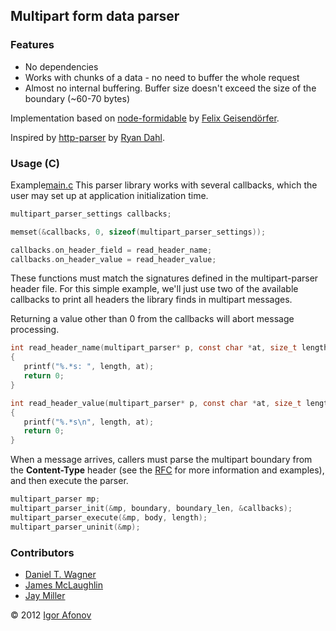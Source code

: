 ## Multipart form data parser

### Features
* No dependencies
* Works with chunks of a data - no need to buffer the whole request
* Almost no internal buffering. Buffer size doesn't exceed the size of the boundary (~60-70 bytes)

Implementation based on [node-formidable](https://github.com/felixge/node-formidable) by [Felix Geisendörfer](https://github.com/felixge).

Inspired by [http-parser](https://github.com/joyent/http-parser) by [Ryan Dahl](https://github.com/ry).

### Usage (C)
Example[main.c](https://github.com/yuleniwo/multipart-parser-c/main.c)
This parser library works with several callbacks, which the user may set up at application initialization time.

```c
multipart_parser_settings callbacks;

memset(&callbacks, 0, sizeof(multipart_parser_settings));

callbacks.on_header_field = read_header_name;
callbacks.on_header_value = read_header_value;
```

These functions must match the signatures defined in the multipart-parser header file.  For this simple example, we'll just use two of the available callbacks to print all headers the library finds in multipart messages.

Returning a value other than 0 from the callbacks will abort message processing.

```c
int read_header_name(multipart_parser* p, const char *at, size_t length)
{
   printf("%.*s: ", length, at);
   return 0;
}

int read_header_value(multipart_parser* p, const char *at, size_t length)
{
   printf("%.*s\n", length, at);
   return 0;
}
```

When a message arrives, callers must parse the multipart boundary from the **Content-Type** header (see the [RFC](http://tools.ietf.org/html/rfc2387#section-5.1) for more information and examples), and then execute the parser.

```c
multipart_parser mp;
multipart_parser_init(&mp, boundary, boundary_len, &callbacks);
multipart_parser_execute(&mp, body, length);
multipart_parser_uninit(&mp);
```

### Contributors
* [Daniel T. Wagner](http://www.danieltwagner.de/)
* [James McLaughlin](http://udp.github.com/)
* [Jay Miller](http://www.cryptofreak.org)

© 2012 [Igor Afonov](http://iafonov.github.com)
